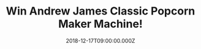 ---
campaign-uuid: "c-0df7928f-cb43-4c75-bd98-97c7b2c3d3e5"
type: "Competition"
category: "Gifts"
date: "2018-12-17T09:00:00.000Z"
end-date: "2019-01-17T23:59:00.000Z"
disable-form: false
is_promoted: false
has_entry_page: true
title: "Win Andrew James Classic Popcorn Maker Machine!"
competition-description: "<p>A night out at the cinema is fun, but it isn’t the same\
  \ as snuggling up on your own sofa in your own home, with your own snacks. Your\
  \ Andrew James Classic Popcorn Maker creates buckets of hot, delicious popcorn while\
  \ you can experiment with your own flavour combinations.</p>\n<p>We are giving away\
  \ the best gift you could ever ask for: Andrew James Classic Popcorn Maker Machine\
  \ for you to spend a great night in with your loved ones.</p>\n<p>Want it? Click\
  \ below for a chance to win!</p>\n"
hero-header: "Win Andrew James Classic Popcorn Maker Machine!"
terms-confirmation: "N/A"
banner-img: "https://assets.expresslyapp.com/asset-29d2d078-7485-48bd-9a3c-bc4dd9cf40d9.jpg"
logo-left-href: "aaa.nme.com"
logo-left-image: "https://assets.expresslyapp.com/asset-23bc0862-709f-4382-bc92-ff3e7673fbad.jpg"
logo-left-title: "NME AAA"
bg-image-hero: "https://assets.expresslyapp.com/asset-4d9332cf-6cca-4c12-af14-73b942553689.jpg"
bg-image-first: "https://assets.expresslyapp.com/asset-e5571301-e197-4cf1-be98-bb53d3fa717e.jpg"
section1-content: "<p>Make traditional sweet and salty popcorn perfect for a movie\
  \ night in with the family, or try more adventurous combinations such as sour cream\
  \ and chive and store the popcorn in airtight bags, ready for a tasty snack the\
  \ following day.</p>\n<p>The Andrew James Classic Popcorn Maker uses hot air circulation\
  \ to create mouth-watering popcorn that’s light and fluffy. Because you don’t need\
  \ to add oil or butter during cooking, the result is tastier and contains less sugar\
  \ than traditional pan popped corn. Your machine will make an average of 8 cups\
  \ of popcorn in each cycle.</p>\n<p>Enter the form below for a chance to win the\
  \ Andrew James Classic Popcorn Maker Machine and get ready to indulge yourself in\
  \ popcorn now! Good luck!</p>\n"
entry-title: "Win Andrew James Classic Popcorn Maker Machine!"
entry-content: "<p>Enter the draw to win Andrew James Classic Popcorn Maker Machine\
  \ by completing the form below before 23:59 on 17th of January 2019.</p>\n"
has-winner: true
winner-title: "CONGRATULATIONS to Dink who won the Andrew James Popcorn Maker Machine!"
winner-banner: "https://assets.expresslyapp.com/asset-0333069f-4872-4f39-9887-4207c687e818.jpg"
prize-description: "Andrew James Classic Popcorn Maker Machine."
special-conditions: "Multiple entries are allowed up to one every day.\r\nThis competition\
  \ is also available on: http://club.expressly.io/competitons/andrew-james-popcorn-machine"
country-restrictions:
- "GB"
---